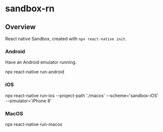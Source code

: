 # sandbox-rn

## Overview

React native Sandbox, created with `npx react-native init`.

### Android

  Have an Android emulator running.

  npx react-native run-android

### iOS

  npx react-native run-ios --project-path './macos' --scheme='sandbox-iOS' --simulator='iPhone 8'

### MacOS

  npx react-native run-macos

